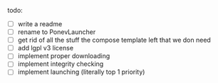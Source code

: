 todo: 
- [ ] write a readme
- [ ] rename to PonevLauncher
- [ ] get rid of all the stuff the compose template left that we don need
- [ ] add lgpl v3 license
- [ ] implement proper downloading
- [ ] implement integrity checking
- [ ] implement launching (literally top 1 priority)
